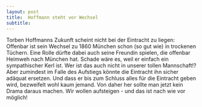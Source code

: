 ```yaml
---
layout: post
title:  Hoffmann steht vor Wechsel
subtitle:  
---
```


Torben Hoffmanns Zukunft scheint nicht bei der Eintracht zu liegen: Offenbar ist sein Wechsel zu 1860 München schon (so gut wie) in trockenen Tüchern. Eine Rolle dürfte dabei auch seine Freundin spielen, die offenbar Heimweh nach München hat. Schade wäre es, weil er einfach ein sympathischer Kerl ist. Wer ist das auch nicht in unserer tollen Mannschaft!? Aber zumindest im Falle des Aufstiegs könnte die Eintracht ihn sicher adäquat ersetzen. Und dass er bis zum Schluss alles für die Eintracht geben wird, bezweifelt wohl kaum jemand. Von daher her sollte man jetzt kein Drama daraus machen. Wir wollen aufsteigen - und das ist nach wie vor möglich!


